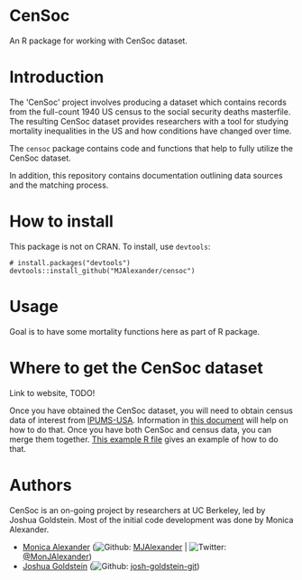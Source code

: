 # CenSoc
An R package for working with CenSoc dataset. 

# Introduction
The 'CenSoc' project involves producing a dataset which contains records from the full-count 1940 US census to the social security deaths masterfile. The resulting CenSoc dataset provides researchers with a tool for studying mortality inequalities in the US and how conditions have changed over time. 

The `censoc` package contains code and functions that help to fully utilize the CenSoc dataset. 

In addition, this repository contains documentation outlining data sources and the matching process. 

# How to install
This package is not on CRAN. To install, use `devtools`:

```
# install.packages("devtools")
devtools::install_github("MJAlexander/censoc")
```

# Usage 

Goal is to have some mortality functions here as part of R package. 

# Where to get the CenSoc dataset

Link to website, TODO!

Once you have obtained the CenSoc dataset, you will need to obtain census data of interest from [IPUMS-USA](https://usa.ipums.org/usa/). Information in [this document](https://github.com/MJAlexander/censoc/blob/master/documentation/ipums_document.pdf) will help on how to do that. Once you have both CenSoc and census data, you can merge them together. [This example R file](https://github.com/MJAlexander/censoc/blob/master/ipums_merge_example.R) gives an example of how to do that. 


# Authors 

CenSoc is an on-going project by researchers at UC Berkeley, led by Joshua Goldstein. Most of the initial code development was done by Monica Alexander.

- [Monica Alexander](https://www.monicaalexander.com/) (![Github](http://i.imgur.com/9I6NRUm.png): [MJAlexander](https://github.com/MJAlexander) | ![Twitter](http://i.imgur.com/wWzX9uB.png): [@MonJAlexander](https://twitter.com/monjalexander))
- [Joshua Goldstein](http://www.site.demog.berkeley.edu/josh-goldstein) (![Github](http://i.imgur.com/9I6NRUm.png): [josh-goldstein-git](https://github.com/josh-goldstein-git))

